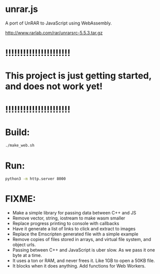 # unrar.js

A port of UnRAR to JavaScript using WebAssembly.

http://www.rarlab.com/rar/unrarsrc-5.5.3.tar.gz

# !!!!!!!!!!!!!!!!!!!!!!
# This project is just getting started, and does not work yet!
# !!!!!!!!!!!!!!!!!!!!!!

# Build:
```bash
./make_web.sh
```

# Run:
```bash
python3 -m http.server 8000
```

# FIXME:
* Make a simple library for passing data between C++ and JS
* Remove vector, string, iostream to make wasm smaller
* Replace progress printing to console with callbacks
* Have it generate a list of links to click and extract to images
* Replace the Emscripten generated file with a simple example
* Remove copies of files stored in arrays, and virtual file system, and object urls.
* Passing between C++ and JavaScript is uber slow. As we pass it one byte at a time.
* It uses a ton or RAM, and never frees it. Like 1GB to open a 50KB file.
* It blocks when it does anything. Add functions for Web Workers.
